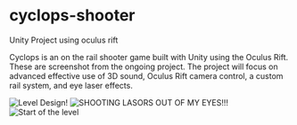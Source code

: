 # cyclops-shooter
Unity Project using oculus rift

Cyclops is an on the rail shooter game built with Unity using the Oculus Rift.
These are screenshot from the ongoing project.
The project will focus on advanced effective use of 3D sound, Oculus Rift camera control, a custom rail system, and eye laser effects.

![Level Design!](http://i.imgur.com/8oXInJo.jpg)
![SHOOTING LASORS OUT OF MY EYES!!!](http://i.imgur.com/QGOMxXU.jpg)
![Start of the level](http://i.imgur.com/WczltIh.jpg)
